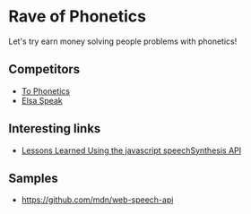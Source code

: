 # Rave of Phonetics

Let's try earn money solving people problems with phonetics!

## Competitors

- [To Phonetics](https://tophonetics.com/)
- [Elsa Speak](https://elsaspeak.com/en/)

## Interesting links

- [Lessons Learned Using the javascript speechSynthesis API](https://talkrapp.com/speechSynthesis.html)

## Samples

- https://github.com/mdn/web-speech-api
